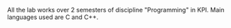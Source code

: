 All the lab works over 2 semesters of discipline "Programming" in KPI. Main languages used are C and C++.
